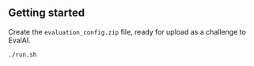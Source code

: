 ## Getting started



Create the `evaluation_config.zip` file, ready for upload as a challenge to EvalAI.

```
./run.sh
```

